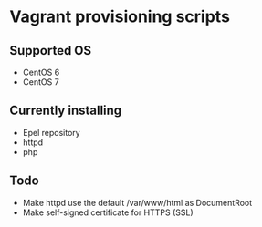 Vagrant provisioning scripts
=========================

Supported OS
-------------------
- CentOS 6
- CentOS 7

Currently installing
--------------------
- Epel repository
- httpd
- php

Todo
----

- Make httpd use the default /var/www/html as DocumentRoot
- Make self-signed certificate for HTTPS (SSL)
